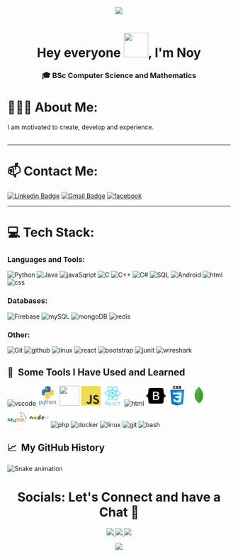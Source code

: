 <p align="center">
  <img src="https://capsule-render.vercel.app/api?type=waving&color=gradient&text=Hello!&height=100&section=header"/>
</p>
<h1 align="center">Hey everyone <img src="https://github.com/NoobMahbub/NoobMahbub/blob/main/Wave.gif" height="55px" width="55px">, I'm Noy </h1>
<h3 align="center">🎓 BSc Computer Science and Mathematics</h3>

# 👨🏻‍💻 About Me:
I am motivated to create, develop and experience.<br>
<br>
<hr>


# 📫 Contact Me:

[![Linkedin Badge](https://img.shields.io/badge/-Linkedin-blue?style=flat-square&logo=Linkedin&logoColor=white&link=https://www.linkedin.com/in/noy-osi/)](https://www.linkedin.com/in/noy-osi/)
[![Gmail Badge](https://img.shields.io/badge/-noyosi2212@gmail.com-c14438?style=flat-square&logo=Gmail&logoColor=white&link=mailto:noyosi2212@gmail.com)](mailto:noyosi2212@gmail.com)
<a href="https://www.facebook.com/noyosi/"><img src="https://img.shields.io/badge/Facebook-1877F2?style=for-the-badge&logo=facebook&logoColor=white" alt="facebook" height="20"/></a>
<hr>




</p>

# 💻 Tech Stack:

### Languages and Tools:
<p align="left"> 
<span>
<img alt="Python" src="https://img.shields.io/badge/python%20-%2314354C.svg?&style=for-the-badge&logo=python&logoColor=white"/>
<img alt="Java" src="https://img.shields.io/badge/java-%23ED8B00.svg?&style=for-the-badge&logo=java&logoColor=white"/>
<img src="https://img.shields.io/badge/JavaScript-F7DF1E?style=for-the-badge&logo=javascript&logoColor=black" alt="javaSqript">
<img alt="C" src="https://img.shields.io/badge/c%20-%2300599C.svg?&style=for-the-badge&logo=c&logoColor=white"/>
<img alt="C++" src="https://img.shields.io/badge/c++%20-%2300599C.svg?&style=for-the-badge&logo=c%2B%2B&ogoColor=white"/>
<img alt="C#" src="https://img.shields.io/badge/c%23-%23239120.svg?&style=for-the-badge&logo=c-sharp&logoColor=white"/>
<img alt="SQL" src="https://img.shields.io/badge/sql-%2300599C.svg?&style=for-the-badge&logo=sql&logoColor=white"/>
<img alt="Android" src="https://img.shields.io/badge/Android-3DDC84?style=for-the-badge&logo=android&logoColor=white" />
<img src="https://img.shields.io/badge/HTML5-E34F26?style=for-the-badge&logo=html5&logoColor=white" alt="html">
<img src="https://img.shields.io/badge/CSS-239120?&style=for-the-badge&logo=css3&logoColor=white" alt="css">
<span/>

### Databases:
<p align="left"> 
<span>
  <img alt="Firebase" src="https://img.shields.io/badge/firebase%20-%23039BE5.svg?&style=for-the-badge&logo=firebase"/>
  <img alt="mySQL" src="https://img.shields.io/badge/MySQL-00000F?&style=for-the-badge&logo=mysql&logoColor=white"/>
  <img src="https://img.shields.io/badge/MongoDB-4EA94B?style=for-the-badge&logo=mongodb&logoColor=white" alt="mongoDB">
  <img src="https://img.shields.io/badge/redis-%23DD0031.svg?style=for-the-badge&logo=redis&logoColor=white" alt="redis">
<span/>

### Other:
<p align="left"> 
<span>
<img alt="Git" src="https://img.shields.io/badge/git%20-%23F05033.svg?&style=for-the-badge&logo=git&logoColor=white"/>
<img src="https://img.shields.io/badge/GitHub-100000?style=for-the-badge&logo=github&logoColor=white" alt="github">
<img src="https://img.shields.io/badge/Linux-FCC624?style=for-the-badge&logo=linux&logoColor=black" alt="linux"/>
<img src="https://img.shields.io/badge/React-20232A?style=for-the-badge&logo=react&logoColor=61DAFB" alt="react">
<img src="https://img.shields.io/badge/Bootstrap-20232A?style=for-the-badge&logo=bootstrap&logoColor=61DAFB" alt="bootstrap" height="30"/>
<img src="https://img.shields.io/badge/Junit5-25A162?style=for-the-badge&logo=junit5&logoColor=white" alt="junit" height="30"/>
<img src="https://img.shields.io/badge/wireshark-%232671E5.svg?style=for-the-badge&logo=wireshark&logoColor=white" alt="wireshark">
<span/>


<h2> 🚀 &nbsp;Some Tools I Have Used and Learned</h2>
<p align="left">
<img src="https://cdn.jsdelivr.net/gh/devicons/devicon/icons/vscode/vscode-original.svg" alt="vscode" width="45" height="45"/>
<img src="https://raw.githubusercontent.com/devicons/devicon/master/icons/python/python-original-wordmark.svg" alt="python" width="45" height="45" />
<img src="https://cdn.jsdelivr.net/gh/devicons/devicon/icons/cplusplus/cplusplus-original.svg" width="45" height="45"/>
<img src="https://raw.githubusercontent.com/devicons/devicon/master/icons/javascript/javascript-original.svg" alt="javascript" width="45" height="45" />
<img src="https://raw.githubusercontent.com/devicons/devicon/master/icons/react/react-original-wordmark.svg" alt="react" width="45" height="45" />
<img src="https://cdn.jsdelivr.net/gh/devicons/devicon/icons/html5/html5-original.svg" alt="html" width="45" height="45"/>
<img src="https://raw.githubusercontent.com/devicons/devicon/master/icons/bootstrap/bootstrap-plain.svg" alt="bootstrap" width="45" height="45" />
<img src="https://raw.githubusercontent.com/devicons/devicon/master/icons/css3/css3-original-wordmark.svg" alt="css3" width="45" height="45" />
<img src="https://raw.githubusercontent.com/devicons/devicon/master/icons/mongodb/mongodb-original.svg" alt="mongodb" width="45" height="45" />
<img src="https://raw.githubusercontent.com/devicons/devicon/master/icons/mysql/mysql-original-wordmark.svg" alt="mysql" width="45" height="45" />
<img src="https://raw.githubusercontent.com/devicons/devicon/master/icons/nodejs/nodejs-original-wordmark.svg" alt="nodejs" width="45" height="45" />
<img src="https://cdn.jsdelivr.net/gh/devicons/devicon/icons/php/php-original.svg" alt="php" width="45" height="45"/>
<img src="https://cdn.jsdelivr.net/gh/devicons/devicon/icons/docker/docker-original.svg" alt="docker" width="45" height="45"/>
<img src="https://cdn.jsdelivr.net/gh/devicons/devicon/icons/linux/linux-original.svg" alt="linux" width="45" height="45"/>       
<img src="https://cdn.jsdelivr.net/gh/devicons/devicon/icons/git/git-original.svg" alt="git" width="45" height="45"/>
<img src="https://cdn.jsdelivr.net/gh/devicons/devicon/icons/bash/bash-original.svg" alt="bash" width="45" height="45"/> 
</p>
</p>


<h2> 📈 &nbsp;My GitHub History</h2>

![Snake animation](https://github.com/thepiyushmalhotra/thepiyushmalhotra/blob/output/github-contribution-grid-snake.svg)

<h1 align="center">
Socials: Let's Connect and have a Chat 💬
</h1>

<p align="center">
<a href="https://www.linkedin.com/in/noy-osi/">
  <img height="50" src="https://user-images.githubusercontent.com/46517096/166973395-19676cd8-f8ec-4abf-83ff-da8243505b82.png"/>
</a>
<a href="https://www.instagram.com/noy_osi/">
  <img height="50" src="https://user-images.githubusercontent.com/46517096/166974368-9798f39f-1f46-499c-b14e-81f0a3f83a06.png"/>
</a>
<a href="https://www.facebook.com/noyosi/"><img height="50" img src="https://www.freepnglogos.com/uploads/facebook-logo-icon/facebook-logo-icon-file-facebook-icon-svg-wikimedia-commons-4.png"/></a>  


<p align="center">
  <img src="https://capsule-render.vercel.app/api?type=waving&color=gradient&height=100&section=footer"/>
</p>
